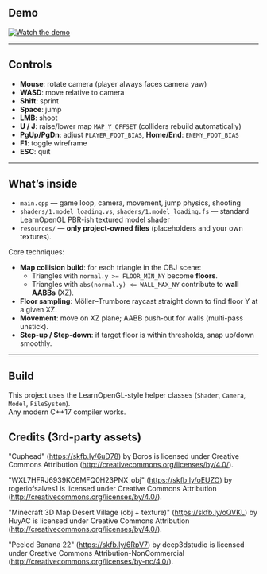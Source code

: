 ## Demo

[![Watch the demo](media/demo.gif)](https://github.com/gygigies/Assignment4/blob/main/demo.mp4)

---

## Controls

- **Mouse**: rotate camera (player always faces camera yaw)  
- **WASD**: move relative to camera  
- **Shift**: sprint  
- **Space**: jump  
- **LMB**: shoot  
- **U / J**: raise/lower map `MAP_Y_OFFSET` (colliders rebuild automatically)  
- **PgUp/PgDn**: adjust `PLAYER_FOOT_BIAS`, **Home/End**: `ENEMY_FOOT_BIAS`  
- **F1**: toggle wireframe  
- **ESC**: quit

---

## What’s inside

- `main.cpp` — game loop, camera, movement, jump physics, shooting  
- `shaders/1.model_loading.vs`, `shaders/1.model_loading.fs` — standard LearnOpenGL PBR-ish textured model shader  
- `resources/` — **only project-owned files** (placeholders and your own textures).  

Core techniques:
- **Map collision build**: for each triangle in the OBJ scene:  
  - Triangles with `normal.y >= FLOOR_MIN_NY` become **floors**.  
  - Triangles with `abs(normal.y) <= WALL_MAX_NY` contribute to **wall AABBs** (XZ).  
- **Floor sampling**: Möller–Trumbore raycast straight down to find floor Y at a given XZ.  
- **Movement**: move on XZ plane; AABB push-out for walls (multi-pass unstick).  
- **Step-up / Step-down**: if target floor is within thresholds, snap up/down smoothly.

---

## Build

This project uses the LearnOpenGL-style helper classes (`Shader`, `Camera`, `Model`, `FileSystem`).  
Any modern C++17 compiler works.

## Credits (3rd-party assets)

"Cuphead" (https://skfb.ly/6uD78) by Boros is licensed under Creative Commons Attribution (http://creativecommons.org/licenses/by/4.0/).

"WXL7HFRJ6939KC6MFQ0H23PNX_obj" (https://skfb.ly/oEUZO) by rogeriofsalves1 is licensed under Creative Commons Attribution (http://creativecommons.org/licenses/by/4.0/).

"Minecraft 3D Map Desert Village (obj + texture)" (https://skfb.ly/oQVKL) by HuyAC is licensed under Creative Commons Attribution (http://creativecommons.org/licenses/by/4.0/).

"Peeled Banana 22" (https://skfb.ly/6RpV7) by deep3dstudio is licensed under Creative Commons Attribution-NonCommercial (http://creativecommons.org/licenses/by-nc/4.0/).
